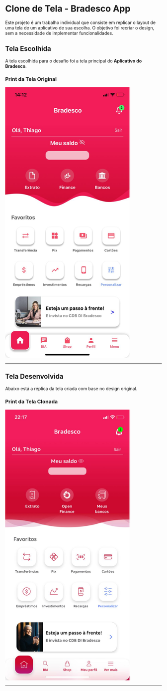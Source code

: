 # Clone de Tela - Bradesco App

Este projeto é um trabalho individual que consiste em replicar o layout de uma tela de um aplicativo de sua escolha. O objetivo foi recriar o design, sem a necessidade de implementar funcionalidades.

## Tela Escolhida

A tela escolhida para o desafio foi a tela principal do **Aplicativo do Bradesco**. 

### Print da Tela Original
<img src="./tela-original.jpeg" alt="Tela Original" width="400">

---

## Tela Desenvolvida

Abaixo está a réplica da tela criada com base no design original.

### Print da Tela Clonada
<img src="./tela-clonada.jpeg" alt="Tela Clonada" width="400">

---

